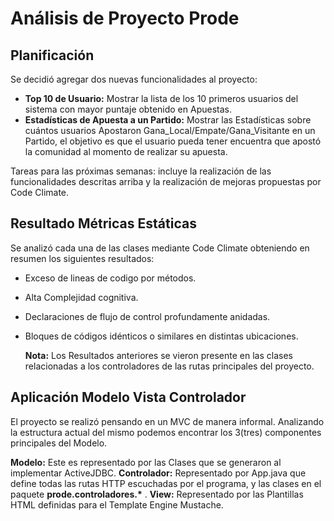 # Análisis de Proyecto Prode

## Planificación

Se decidió agregar dos nuevas funcionalidades al proyecto:

* **Top 10 de Usuario:** Mostrar la lista de los 10 primeros usuarios del sistema con mayor puntaje obtenido en Apuestas.
* **Estadísticas de Apuesta a un Partido:** Mostrar las Estadísticas sobre cuántos usuarios Apostaron Gana_Local/Empate/Gana_Visitante en un Partido, el objetivo es que el usuario pueda tener encuentra que apostó la comunidad al momento de realizar su apuesta.

Tareas para las próximas semanas: incluye la realización de las funcionalidades descritas arriba y la realización de mejoras propuestas por Code Climate.

## Resultado Métricas Estáticas

Se analizó cada una de las clases mediante Code Climate obteniendo en resumen los siguientes resultados:

* Exceso de lineas de codigo por métodos.
* Alta Complejidad cognitiva.
* Declaraciones de flujo de control profundamente anidadas.
* Bloques de códigos idénticos o similares en distintas ubicaciones.

  **Nota:** Los Resultados anteriores se vieron presente en las clases relacionadas a los controladores de las rutas principales del proyecto.

## Aplicación Modelo Vista Controlador

El proyecto se realizó pensando en un MVC de manera informal. Analizando la estructura actual del mismo podemos encontrar los 3(tres) componentes principales del Modelo.

**Modelo:** Este es representado por las Clases que se generaron al implementar ActiveJDBC.
**Controlador:** Representado por App.java que define todas las rutas HTTP escuchadas por el programa, y las clases en el paquete __prode.controladores.*__ .
**View:** Representado por las Plantillas HTML definidas para el Template Engine Mustache.
